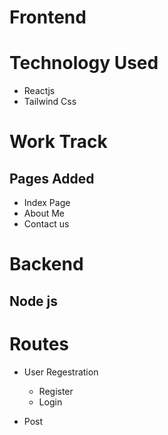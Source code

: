 # Frontend

# Technology Used
  * Reactjs
  * Tailwind Css

# Work Track  
 ## Pages Added
  * Index Page 
  * About Me 
  * Contact us


# Backend
## Node js

# Routes
  * User Regestration
    * Register
    * Login

  * Post 
  
